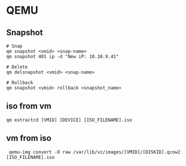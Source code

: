 # QEMU
## Snapshot
```
# Snap
qm snapshot <vmid> <snap-name>
qm snapshot 401 ip -d "New iP: 10.10.9.41"

# Delete
qm delsnapshot <vmid> <snap-name>

# Rollback
qm snapshot <vmid> rollback <snapshot_name>
```

## iso from vm
```
qm extractcd [VMID] [DEVICE] [ISO_FILENAME].iso
```

## vm from iso
```
 qemu-img convert -O raw /var/lib/vz/images/[VMID]/[DISKID].qcow2 [ISO_FILENAME].iso
```

